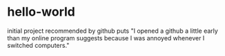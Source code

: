 # hello-world
initial project recommended by github
puts "I opened a github a little early than my online program suggests because I was annoyed whenever I switched computers."
